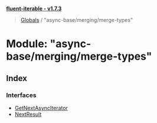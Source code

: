 **[fluent-iterable - v1.7.3](../README.md)**

> [Globals](../README.md) / "async-base/merging/merge-types"

# Module: "async-base/merging/merge-types"

## Index

### Interfaces

* [GetNextAsyncIterator](../interfaces/_async_base_merging_merge_types_.getnextasynciterator.md)
* [NextResult](../interfaces/_async_base_merging_merge_types_.nextresult.md)
